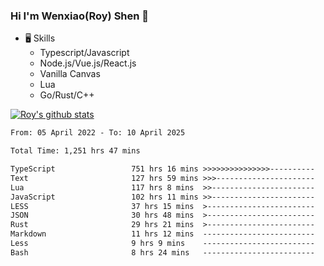 ### Hi I'm Wenxiao(Roy) Shen 👋
- 🖥 Skills
  - Typescript/Javascript
  - Node.js/Vue.js/React.js
  - Vanilla Canvas
  - Lua
  - Go/Rust/C++

[![Roy's github stats](https://github-readme-stats.vercel.app/api?username=RoyShen12&show_icons=true&theme=radical&hide=prs,contribs)](https://github.com/anuraghazra/github-readme-stats)
<!--START_SECTION:waka-->

```txt
From: 05 April 2022 - To: 10 April 2025

Total Time: 1,251 hrs 47 mins

TypeScript                 751 hrs 16 mins >>>>>>>>>>>>>>>----------   59.64 %
Text                       127 hrs 59 mins >>>----------------------   10.16 %
Lua                        117 hrs 8 mins  >>-----------------------   09.30 %
JavaScript                 102 hrs 11 mins >>-----------------------   08.11 %
LESS                       37 hrs 15 mins  >------------------------   02.96 %
JSON                       30 hrs 48 mins  >------------------------   02.45 %
Rust                       29 hrs 21 mins  >------------------------   02.33 %
Markdown                   11 hrs 12 mins  -------------------------   00.89 %
Less                       9 hrs 9 mins    -------------------------   00.73 %
Bash                       8 hrs 24 mins   -------------------------   00.67 %
```

<!--END_SECTION:waka-->
